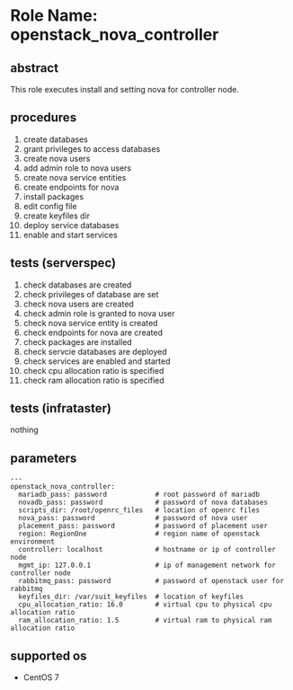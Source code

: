 # Role Name: openstack_nova_controller

## abstract
This role executes install and setting nova for controller node.

## procedures
1.  create databases
2.  grant privileges to access databases
3.  create nova users
4.  add admin role to nova users
5.  create nova service entities
6.  create endpoints for nova
7.  install packages
8.  edit config file
9.  create keyfiles dir
10. deploy service databases
11. enable and start services

## tests (serverspec)
1.  check databases are created
2.  check privileges of database are set
3.  check nova users are created
4.  check admin role is granted to nova user
5.  check nova service entity is created
6.  check endpoints for nova are created
7.  check packages are installed
8.  check servcie databases are deployed
9.  check services are enabled and started
10. check cpu allocation ratio is specified
11. check ram allocation ratio is specified

## tests (infrataster)
nothing

## parameters
```
---
openstack_nova_controller:
  mariadb_pass: password            # root password of mariadb
  novadb_pass: password             # password of nova databases
  scripts_dir: /root/openrc_files   # location of openrc files
  nova_pass: password               # password of nova user
  placement_pass: password          # password of placement user
  region: RegionOne                 # region name of openstack environment
  controller: localhost             # hostname or ip of controller node
  mgmt_ip: 127.0.0.1                # ip of management network for controller node
  rabbitmq_pass: password           # password of openstack user for rabbitmq
  keyfiles_dir: /var/suit_keyfiles  # location of keyfiles
  cpu_allocation_ratio: 16.0        # virtual cpu to physical cpu allocation ratio
  ram_allocation_ratio: 1.5         # virtual ram to physical ram allocation ratio
```

## supported os
* CentOS 7
